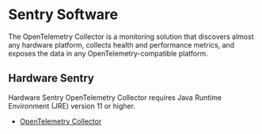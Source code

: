# Sentry Software

The OpenTelemetry Collector is a monitoring solution
that discovers almost any hardware platform,
collects health and performance metrics,
and exposes the data in any OpenTelemetry-compatible platform.

## Hardware Sentry

Hardware Sentry OpenTelemetry Collector requires Java Runtime Environment (JRE) version 11 or higher.

- [OpenTelemetry Collector](https://www.sentrysoftware.com/docs/hws-otel-collector/1.0/index.html)
